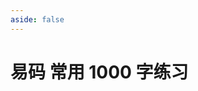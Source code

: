```yaml
---
aside: false
---
```

<script setup>
    import Train from "@/train/SingleTrain.vue"
</script>
# 易码 常用 1000 字练习

<Train name="easy_code" zigenJson="/easy-code/zigen.json" chaiJson="/easy-code/chaifen.json" :range="[0,1000]"/>